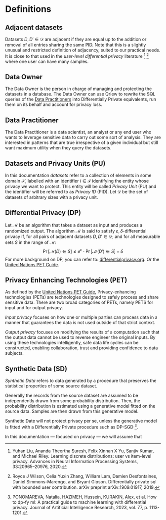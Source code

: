 # Definitions

## Adjacent datasets

Datasets $D, D' \in \mathcal{D}$ are adjacent if they are equal up to the addition or removal of all entries sharing the same PID. Note that this is a slightly unusual and restricted definition of adjacency, suited to our practical needs. It is close to that used in the *user-level differential privacy* literature [^1] [^2] where one user can have many samples.

## Data Owner
The Data Owner is the person in charge of managing and protecting the datasets in a database.
The Data Owner can use Qrlew to rewrite the SQL queries of the [Data Practitioners](#data-practitioner) into Differentially Private equivalents,
run them on its behalf and account for privacy loss.

## Data Practitioner
The Data Practitioner is a data scientist, an analyst or any end user who wants to leverage sensitive data to carry out some sort of analysis.
They are interested in patterns that are true irrespective of a given individual but still want maximum utility when they query the datasets.

## Datasets and Privacy Units (PU)

In this documentation *datasets* refer to a collection of elements in some domain $\mathcal{X}$, labelled with an identifier $i\in \mathcal{I}$ identifying the entity whose privacy we want to protect. This entity will be called *Privacy Unit* (PU) and the identifier will be referred to as *Privacy ID* (PID). Let $\mathcal{D}$ be the set of datasets of arbitrary sizes with a privacy unit.

## Differential Privacy (DP)

Let $\mathcal{M}$ be an algorithm that takes a dataset as input and produces a randomized output. The algorithm $\mathcal{M}$ is said to satisfy $\varepsilon,\delta$-differential privacy if, for all pairs of adjacent datasets $D, D' \in \mathcal{D}$, and for all measurable sets $S$ in the range of $\mathcal{M}$:
$$
\Pr[\mathcal{M}(D) \in S] \leq e^{\varepsilon} \cdot \Pr[\mathcal{M}(D') \in S] + \delta
$$
For more background on DP, you can refer to: [differentialprivacy.org](https://differentialprivacy.org/resources/).
Or the [United Nations PET Guide](https://unstats.un.org/bigdata/task-teams/privacy/guide/2023_UN%20PET%20Guide.pdf#page=36).

## Privacy Enhancing Technologies (PET)

As defined by the [United Nations PET Guide](https://unstats.un.org/bigdata/task-teams/privacy/guide/2023_UN%20PET%20Guide.pdf),
Privacy-enhancing technologies (PETs) are technologies
designed to safely process and share sensitive data.
There are two broad categories of PETs,
namely PETS for input and for output privacy.

*Input privacy* focuses on how one or multiple
parties can process data in a manner that guarantees
the data is not used outside of that strict context.

*Output privacy* focuses on modifying the results of a computation
such that the output data cannot be used to reverse
engineer the original inputs. By using these technologies
intelligently, safe data life cycles can be constructed,
enabling collaboration, trust and providing confidence to
data subjects.

## Synthetic Data (SD)

*Synthetic Data* refers to data generated by a procedure
that preserves the statistical properties of some source dataset.

Generally the records from the source dataset are assumed to
be independently drawn from some probability distribution.
Then, the probability distribution is estimated using a generative model
fitted on the source data.
Samples are then drawn from this generative model.

Synthetic Date will not protect privacy per se, unless the generative model
is fitted with a Differentially Private procedure such as DP-SGD [^3].

In this documentation — focused on privacy — we will assume that 

[^1]: Yuhan Liu, Ananda Theertha Suresh, Felix Xinnan X Yu, Sanjiv Kumar, and Michael Riley. Learning discrete distributions: user vs item-level privacy. Advances in Neural Information Processing Systems, 33:20965–20976, 2020.

[^2]: Royce J Wilson, Celia Yuxin Zhang, William Lam, Damien Desfontaines, Daniel Simmons-Marengo, and Bryant Gipson. Diﬀerentially private sql with bounded user contribution. arXiv preprint arXiv:1909.01917, 2019.

[^3]: PONOMAREVA, Natalia, HAZIMEH, Hussein, KURAKIN, Alex, et al. How to dp-fy ml: A practical guide to machine learning with differential privacy. Journal of Artificial Intelligence Research, 2023, vol. 77, p. 1113-1201.